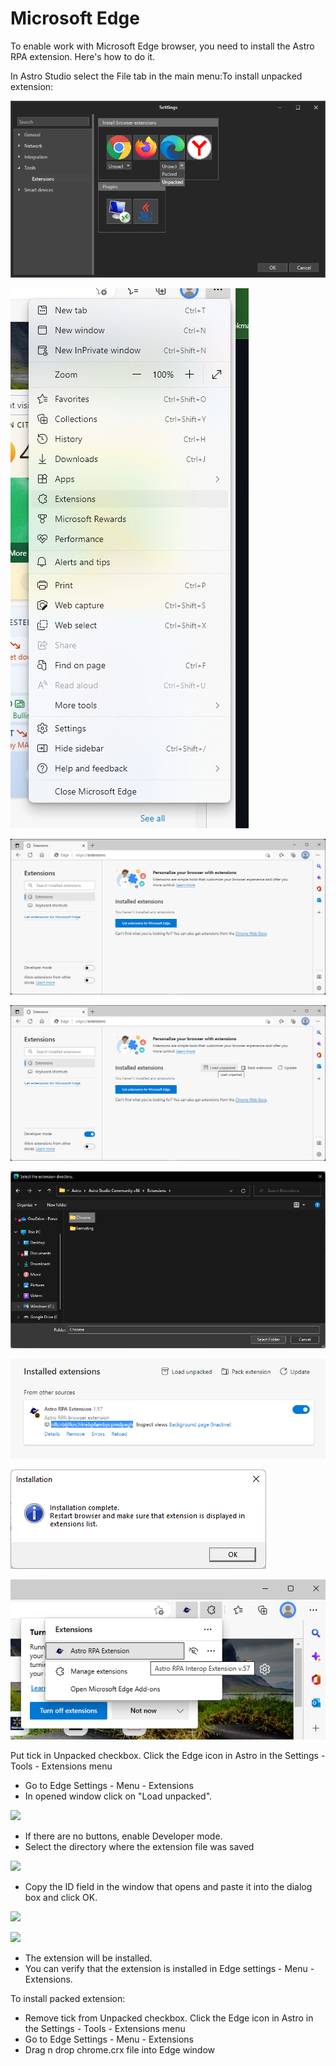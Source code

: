 # Microsoft Edge

To enable work with Microsoft Edge browser, you need to install the Astro RPA extension. Here's how to do it.

In Astro Studio select the File tab in the main menu:To install unpacked extension:

![](../../../.gitbook/assets/Edge_Install_1.png)

![](../../../.gitbook/assets/Edge_Install_2.png)

![](../../../.gitbook/assets/Edge_Install_3.png)

![](../../../.gitbook/assets/Edge_Install_4.png)

![](../../../.gitbook/assets/Edge_Install_5.png)

![](../../../.gitbook/assets/Edge_Install_6.png)

![](../../../.gitbook/assets/Edge_Install_7.png)

![](../../../.gitbook/assets/Edge_Install_8.png)

Put tick in Unpacked checkbox. Click the Edge icon in Astro in the Settings - Tools - Extensions menu
* Go to Edge Settings - Menu - Extensions&#x20;
* In opened window click on "Load unpacked".

![](../../../.gitbook/assets/edge1.png)

* If there are no buttons, enable Developer mode.&#x20;
* Select the directory where the extension file was saved

![](../../../.gitbook/assets/edge2.png)

* Copy the ID field in the window that opens and paste it into the dialog box and click OK.

![](../../../.gitbook/assets/edge3.png)

![](../../../.gitbook/assets/edge4.png)

* The extension will be installed.&#x20;
* You can verify that the extension is installed in Edge settings - Menu - Extensions.

To install packed extension:

* Remove tick from Unpacked checkbox. Click the Edge icon in Astro in the Settings - Tools - Extensions menu
* Go to Edge Settings - Menu - Extensions&#x20;
* Drag n drop chrome.crx file into Edge window
